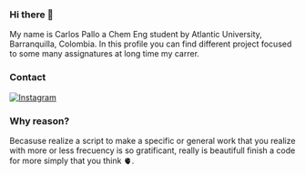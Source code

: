 ### Hi there 👋
My name is Carlos Pallo a Chem Eng student by Atlantic University, Barranquilla, Colombia.
In this profile you can find different project focused to some many assignatures at long time my carrer.

### Contact
[![Instagram](https://img.shields.io/badge/Instagram-@carlos.pm7-2D0773?style=plastic-flat&logo=instagram&logoColor=white&labelColor=black)](https://www.instagram.com/carlos.pm7/)


### Why reason?
Becasuse realize a script to make a specific or general work that you realize with more or less frecuency is so gratificant, really is beautifull finish a code for more simply that you think 🫀.

<!--
**cpm-cp/cpm-cp** is a ✨ _special_ ✨ repository because its `README.md` (this file) appears on your GitHub profile.

Here are some ideas to get you started:

- 🔭 I’m currently working on ...
- 🌱 I’m currently learning ...
- 👯 I’m looking to collaborate on ...
- 🤔 I’m looking for help with ...
- 💬 Ask me about ...
- 📫 How to reach me: ...
- 😄 Pronouns: ...
- ⚡ Fun fact: ...
-->

